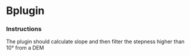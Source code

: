 # Bplugin
### Instructions
The plugin should calculate slope and then filter the stepness higher than 10° from a DEM
